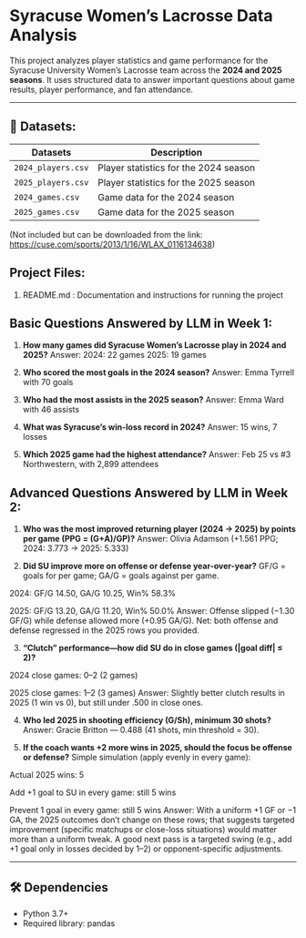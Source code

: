# Syracuse Women’s Lacrosse Data Analysis

This project analyzes player statistics and game performance for the Syracuse University Women’s Lacrosse team across the **2024 and 2025 seasons**. It uses structured data to answer important questions about game results, player performance, and fan attendance.

---

## 📁 Datasets:

| Datasets            | Description                                     |
|---------------------|-------------------------------------------------|
| `2024_players.csv`  | Player statistics for the 2024 season           |
| `2025_players.csv`  | Player statistics for the 2025 season           |
| `2024_games.csv`    | Game data for the 2024 season                   |
| `2025_games.csv`    | Game data for the 2025 season                   |

(Not included but can be downloaded from the link: https://cuse.com/sports/2013/1/16/WLAX_0116134638)


## Project Files: 

1. README.md : Documentation and instructions for running the project


## Basic Questions Answered by LLM in Week 1:

1. **How many games did Syracuse Women’s Lacrosse play in 2024 and 2025?**
Answer: 2024: 22 games 2025: 19 games 

2. **Who scored the most goals in the 2024 season?**
Answer: Emma Tyrrell with 70 goals 

3. **Who had the most assists in the 2025 season?**
Answer: Emma Ward with 46 assists 

4. **What was Syracuse’s win-loss record in 2024?**
Answer: 15 wins, 7 losses 

5. **Which 2025 game had the highest attendance?**
Answer: Feb 25 vs #3 Northwestern, with 2,899 attendees 


## Advanced Questions Answered by LLM in Week 2:

1. **Who was the most improved returning player (2024 → 2025) by points per game (PPG = (G+A)/GP)?**
Answer: Olivia Adamson (+1.561 PPG; 2024: 3.773 → 2025: 5.333)

2. **Did SU improve more on offense or defense year-over-year?**
GF/G = goals for per game; GA/G = goals against per game.

2024: GF/G 14.50, GA/G 10.25, Win% 58.3%

2025: GF/G 13.20, GA/G 11.20, Win% 50.0%
Answer: Offense slipped (−1.30 GF/G) while defense allowed more (+0.95 GA/G). Net: both offense and defense regressed in the 2025 rows you provided.

3. **“Clutch” performance—how did SU do in close games (|goal diff| ≤ 2)?**

2024 close games: 0–2 (2 games)

2025 close games: 1–2 (3 games)
Answer: Slightly better clutch results in 2025 (1 win vs 0), but still under .500 in close ones.

4. **Who led 2025 in shooting efficiency (G/Sh), minimum 30 shots?**
Answer: Gracie Britton — 0.488 (41 shots, min threshold = 30).

5. **If the coach wants +2 more wins in 2025, should the focus be offense or defense?**
Simple simulation (apply evenly in every game):

Actual 2025 wins: 5

Add +1 goal to SU in every game: still 5 wins

Prevent 1 goal in every game: still 5 wins
Answer: With a uniform +1 GF or −1 GA, the 2025 outcomes don’t change on these rows; that suggests targeted improvement (specific matchups or close-loss situations) would matter more than a uniform tweak. A good next pass is a targeted swing (e.g., add +1 goal only in losses decided by 1–2) or opponent-specific adjustments.

---

## 🛠️ Dependencies

- Python 3.7+
- Required library: pandas